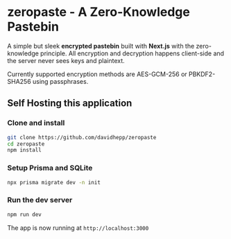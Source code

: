 # zeropaste - A Zero-Knowledge Pastebin

A simple but sleek **encrypted pastebin** built with **Next.js** with the zero-knowledge principle.
All encryption and decryption happens client-side and the server never sees keys and plaintext.

Currently supported encryption methods are AES-GCM-256 or PBKDF2-SHA256 using passphrases.

## Self Hosting this application

### Clone and install

```bash
git clone https://github.com/davidhepp/zeropaste
cd zeropaste
npm install
```

### Setup Prisma and SQLite

```bash
npx prisma migrate dev -n init
```

### Run the dev server

```bash
npm run dev
```

The app is now running at `http://localhost:3000`
